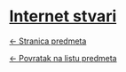 # [Internet stvari](https://www.github.com/studosi-fer/INTSTV)
[<- Stranica predmeta](https://www.fer.unizg.hr/predmet/intstv_a)

[<- Povratak na listu predmeta](https://www.github.com/studosi/FER)
